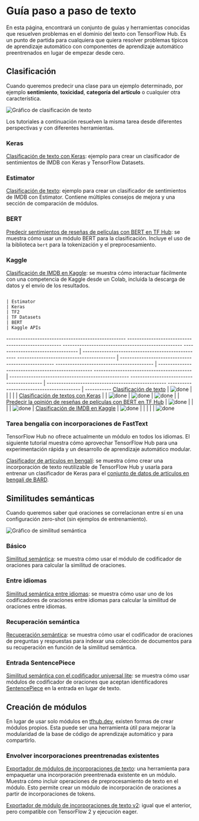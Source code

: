 # Guía paso a paso de texto

En esta página, encontrará un conjunto de guías y herramientas conocidas que resuelven problemas en el dominio del texto con TensorFlow Hub. Es un punto de partida para cualquiera que quiera resolver problemas típicos de aprendizaje automático con componentes de aprendizaje automático preentrenados en lugar de empezar desde cero.

## Clasificación

Cuando queremos predecir una clase para un ejemplo determinado, por ejemplo **sentimiento**, **toxicidad**, **categoría del artículo** o cualquier otra característica.

![Gráfico de clasificación de texto](https://www.gstatic.com/aihub/tfhub/universal-sentence-encoder/example-classification.png)

Los tutoriales a continuación resuelven la misma tarea desde diferentes perspectivas y con diferentes herramientas.

### Keras

[Clasificación de texto con Keras](https://www.tensorflow.org/tutorials/keras/text_classification_with_hub): ejemplo para crear un clasificador de sentimientos de IMDB con Keras y TensorFlow Datasets.

### Estimator

[Clasificación de texto](https://github.com/tensorflow/docs/blob/master/g3doc/en/hub/tutorials/text_classification_with_tf_hub.ipynb): ejemplo para crear un clasificador de sentimientos de IMDB con Estimator. Contiene múltiples consejos de mejora y una sección de comparación de módulos.

### BERT

[Predecir sentimientos de reseñas de películas con BERT en TF Hub](https://github.com/google-research/bert/blob/master/predicting_movie_reviews_with_bert_on_tf_hub.ipynb): se muestra cómo usar un módulo BERT para la clasificación. Incluye el uso de la biblioteca `bert` para la tokenización y el preprocesamiento.

### Kaggle

[Clasificación de IMDB en Kaggle](https://github.com/tensorflow/docs/blob/master/g3doc/en/hub/tutorials/text_classification_with_tf_hub_on_kaggle.ipynb): se muestra cómo interactuar fácilmente con una competencia de Kaggle desde un Colab, incluida la descarga de datos y el envío de los resultados.

```
                                                                                                                                                                                     | Estimator                                                                                         | Keras                                                                                             | TF2                                                                                               | TF Datasets                                                                                       | BERT                                                                                              | Kaggle APIs
```

-------------------------------------------------- -------------------------------------------------- -------------------------------------------------- ---------------------------------- | -------------------------------------------------- ----------------------------------------- | -------------------------------------------------- ----------------------------------------- | -------------------------------------------------- ----------------------------------------- | -------------------------------------------------- ----------------------------------------- | -------------------------------------------------- ----------------------------------------- | ----------- [Clasificación de texto](https://www.tensorflow.org/hub/tutorials/text_classification_with_tf_hub) | ![done](https://www.gstatic.com/images/icons/material/system_gm/1x/bigtop_done_googblue_18dp.png) | | | | | [Clasificación de textos con Keras](https://www.tensorflow.org/tutorials/keras/text_classification_with_hub) | | ![done](https://www.gstatic.com/images/icons/material/system_gm/1x/bigtop_done_googblue_18dp.png) | ![done](https://www.gstatic.com/images/icons/material/system_gm/1x/bigtop_done_googblue_18dp.png) | ![done](https://www.gstatic.com/images/icons/material/system_gm/1x/bigtop_done_googblue_18dp.png) | | [Predecir la opinión de reseñas de películas con BERT en TF Hub](https://github.com/google-research/bert/blob/master/predicting_movie_reviews_with_bert_on_tf_hub.ipynb) | ![done](https://www.gstatic.com/images/icons/material/system_gm/1x/bigtop_done_googblue_18dp.png) | | | | ![done](https://www.gstatic.com/images/icons/material/system_gm/1x/bigtop_done_googblue_18dp.png) | [Clasificación de IMDB en Kaggle](https://github.com/tensorflow/docs/blob/master/g3doc/en/hub/tutorials/text_classification_with_tf_hub_on_kaggle.ipynb) | ![done](https://www.gstatic.com/images/icons/material/system_gm/1x/bigtop_done_googblue_18dp.png) | | | | | ![done](https://www.gstatic.com/images/icons/material/system_gm/1x/bigtop_done_googblue_18dp.png)

### Tarea bengalía con incorporaciones de FastText

TensorFlow Hub no ofrece actualmente un módulo en todos los idiomas. El siguiente tutorial muestra cómo aprovechar TensorFlow Hub para una experimentación rápida y un desarrollo de aprendizaje automático modular.

[Clasificador de artículos en bengalí](https://github.com/tensorflow/docs/blob/master/g3doc/en/hub/tutorials/bangla_article_classifier.ipynb): se muestra cómo crear una incorporación de texto reutilizable de TensorFlow Hub y usarla para entrenar un clasificador de Keras para el [conjunto de datos de artículos en bengalí de BARD](https://github.com/tanvirfahim15/BARD-Bangla-Article-Classifier).

## Similitudes semánticas

Cuando queremos saber qué oraciones se correlacionan entre sí en una configuración zero-shot (sin ejemplos de entrenamiento).

![Gráfico de similitud semántica](https://www.gstatic.com/aihub/tfhub/universal-sentence-encoder/example-similarity.png)

### Básico

[Similitud semántica](https://github.com/tensorflow/docs/blob/master/g3doc/en/hub/tutorials/semantic_similarity_with_tf_hub_universal_encoder.ipynb): se muestra cómo usar el módulo de codificador de oraciones para calcular la similitud de oraciones.

### Entre idiomas

[Similitud semántica entre idiomas](https://github.com/tensorflow/docs/blob/master/g3doc/en/hub/tutorials/cross_lingual_similarity_with_tf_hub_multilingual_universal_encoder.ipynb): se muestra cómo usar uno de los codificadores de oraciones entre idiomas para calcular la similitud de oraciones entre idiomas.

### Recuperación semántica

[Recuperación semántica](https://github.com/tensorflow/docs/blob/master/g3doc/en/hub/tutorials/retrieval_with_tf_hub_universal_encoder_qa.ipynb): se muestra cómo usar el codificador de oraciones de preguntas y respuestas para indexar una colección de documentos para su recuperación en función de la similitud semántica.

### Entrada SentencePiece

[Similitud semántica con el codificador universal lite](https://github.com/tensorflow/docs/blob/master/g3doc/en/hub/tutorials/semantic_similarity_with_tf_hub_universal_encoder_lite.ipynb): se muestra cómo usar módulos de codificador de oraciones que aceptan identificadores [SentencePiece](https://github.com/google/sentencepiece) en la entrada en lugar de texto.

## Creación de módulos

En lugar de usar solo módulos en [tfhub.dev](https://tfhub.dev), existen formas de crear módulos propios. Esta puede ser una herramienta útil para mejorar la modularidad de la base de código de aprendizaje automático y para compartirlo.

### Envolver incorporaciones preentrenadas existentes

[Exportador de módulos de incorporaciones de texto](https://github.com/tensorflow/hub/blob/master/examples/text_embeddings/export.py): una herramienta para empaquetar una incorporación preentrenada existente en un módulo. Muestra cómo incluir operaciones de preprocesamiento de texto en el módulo. Esto permite crear un módulo de incorporación de oraciones a partir de incorporaciones de tokens.

[Exportador de módulo de incorporaciones de texto v2](https://github.com/tensorflow/hub/blob/master/examples/text_embeddings_v2/export_v2.py): igual que el anterior, pero compatible con TensorFlow 2 y ejecución eager.
